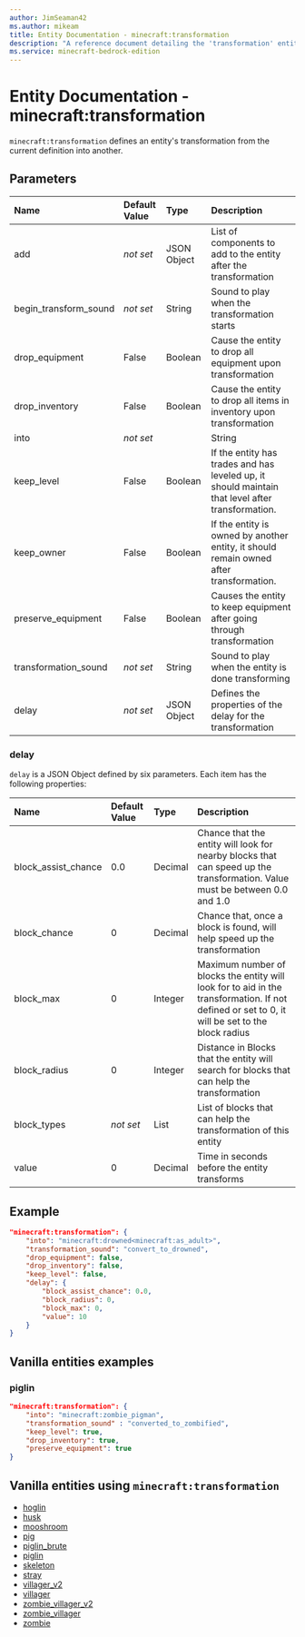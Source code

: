 ```yaml
---
author: JimSeaman42
ms.author: mikeam
title: Entity Documentation - minecraft:transformation
description: "A reference document detailing the 'transformation' entity component"
ms.service: minecraft-bedrock-edition
---
```


# Entity Documentation - minecraft:transformation

`minecraft:transformation` defines an entity's transformation from the current definition into another.

## Parameters

|Name |Default Value  |Type  |Description  |
|:----------|:----------|:----------|:----------|
| add| *not set*| JSON Object| List of components to add to the entity after the transformation|
| begin_transform_sound| *not set*| String| Sound to play when the transformation starts |
| drop_equipment| False| Boolean| Cause the entity to drop all equipment upon transformation |
| drop_inventory| False| Boolean| Cause the entity to drop all items in inventory upon transformation |
| into| *not set*| | String| Entity Definition that the entity will transform into. |
| keep_level| False| Boolean| If the entity has trades and has leveled up, it should maintain that level after transformation. |
| keep_owner| False| Boolean| If the entity is owned by another entity, it should remain owned after transformation. |
| preserve_equipment| False| Boolean| Causes the entity to keep equipment after going through transformation |
| transformation_sound| *not set*| String| Sound to play when the entity is done transforming |
| delay| *not set*| JSON Object| Defines the properties of the delay for the transformation|

### delay

`delay` is a JSON Object defined by six parameters. Each item has the following properties:

| Name| Default Value| Type| Description |
|:-----------|:-----------|:-----------|:-----------|
| block_assist_chance| 0.0| Decimal| Chance that the entity will look for nearby blocks that can speed up the transformation. Value must be between 0.0 and 1.0 |
| block_chance| 0| Decimal| Chance that, once a block is found, will help speed up the transformation |
| block_max| 0| Integer| Maximum number of blocks the entity will look for to aid in the transformation. If not defined or set to 0, it will be set to the block radius |
| block_radius| 0| Integer| Distance in Blocks that the entity will search for blocks that can help the transformation |
| block_types| *not set*| List| List of blocks that can help the transformation of this entity |
| value| 0| Decimal| Time in seconds before the entity transforms |

## Example

```json
"minecraft:transformation": {
    "into": "minecraft:drowned<minecraft:as_adult>",
    "transformation_sound": "convert_to_drowned",
    "drop_equipment": false,
    "drop_inventory": false,
    "keep_level": false,
    "delay": {
        "block_assist_chance": 0.0,
        "block_radius": 0,
        "block_max": 0,
        "value": 10
    }
}
```

## Vanilla entities examples

### piglin

```json
"minecraft:transformation": {
    "into": "minecraft:zombie_pigman",
    "transformation_sound" : "converted_to_zombified",
    "keep_level": true,
    "drop_inventory": true,
    "preserve_equipment": true
}
```

## Vanilla entities using `minecraft:transformation`

- [hoglin](../../../../Source/VanillaBehaviorPack_Snippets/entities/hoglin.md)
- [husk](../../../../Source/VanillaBehaviorPack_Snippets/entities/husk.md)
- [mooshroom](../../../../Source/VanillaBehaviorPack_Snippets/entities/mooshroom.md)
- [pig](../../../../Source/VanillaBehaviorPack_Snippets/entities/pig.md)
- [piglin_brute](../../../../Source/VanillaBehaviorPack_Snippets/entities/piglin_brute.md)
- [piglin](../../../../Source/VanillaBehaviorPack_Snippets/entities/piglin.md)
- [skeleton](../../../../Source/VanillaBehaviorPack_Snippets/entities/skeleton.md)
- [stray](../../../../Source/VanillaBehaviorPack_Snippets/entities/stray.md)
- [villager_v2](../../../../Source/VanillaBehaviorPack_Snippets/entities/villager_v2.md)
- [villager](../../../../Source/VanillaBehaviorPack_Snippets/entities/villager.md)
- [zombie_villager_v2](../../../../Source/VanillaBehaviorPack_Snippets/entities/zombie_villager_v2.md)
- [zombie_villager](../../../../Source/VanillaBehaviorPack_Snippets/entities/zombie_villager.md)
- [zombie](../../../../Source/VanillaBehaviorPack_Snippets/entities/zombie.md)

